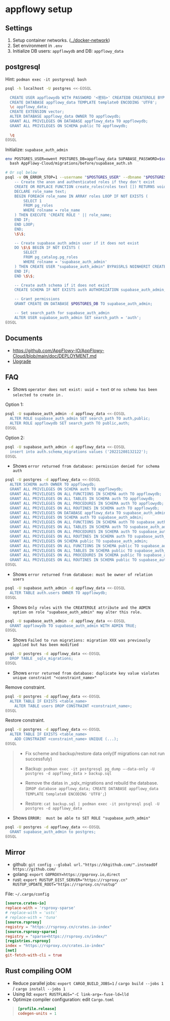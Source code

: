 # appflowy setup

## Settings

1. Setup container networks. ([../docker-network](../docker-network))
2. Set environment in `.env`
3. Initialize DB users: `appflowydb` and DB: `appflowy_data`

## postgresql

Hint: `podman exec -it postgresql bash`

```bash
psql -h localhost -U postgres <<-EOSQL

  CREATE USER appflowydb WITH PASSWORD '<密码>' CREATEDB CREATEROLE BYPASSRLS;
  CREATE DATABASE appflowy_data TEMPLATE template0 ENCODING 'UTF8';
  \c appflowy_data;
  CREATE EXTENSION vector;
  ALTER DATABASE appflowy_data OWNER TO appflowydb;
  GRANT ALL PRIVILEGES ON DATABASE appflowy_data TO appflowydb;
  GRANT ALL PRIVILEGES ON SCHEMA public TO appflowydb;

  \q
EOSQL
```

Initialize: `supabase_auth_admin`

```bash
env POSTGRES_USER=owent POSTGRES_DB=appflowy_data SUPABASE_PASSWORD=$supabase_auth_admin_password \
  bash AppFlowy-Cloud/migrations/before/supabase_auth.sh

# Or sql below
psql -v ON_ERROR_STOP=1 --username "$POSTGRES_USER" --dbname "$POSTGRES_DB" <<-EOSQL
    -- Create the anon and authenticated roles if they don't exist
    CREATE OR REPLACE FUNCTION create_roles(roles text []) RETURNS void LANGUAGE plpgsql AS \$\$
    DECLARE role_name text;
    BEGIN FOREACH role_name IN ARRAY roles LOOP IF NOT EXISTS (
        SELECT 1
        FROM pg_roles
        WHERE rolname = role_name
    ) THEN EXECUTE 'CREATE ROLE ' || role_name;
    END IF;
    END LOOP;
    END;
    \$\$;

    -- Create supabase_auth_admin user if it does not exist
    DO \$\$ BEGIN IF NOT EXISTS (
        SELECT
        FROM pg_catalog.pg_roles
        WHERE rolname = 'supabase_auth_admin'
    ) THEN CREATE USER "supabase_auth_admin" BYPASSRLS NOINHERIT CREATEROLE LOGIN NOREPLICATION PASSWORD '$SUPABASE_PASSWORD';
    END IF;
    END \$\$;

    -- Create auth schema if it does not exist
    CREATE SCHEMA IF NOT EXISTS auth AUTHORIZATION supabase_auth_admin;

    -- Grant permissions
    GRANT CREATE ON DATABASE $POSTGRES_DB TO supabase_auth_admin;

    -- Set search_path for supabase_auth_admin
    ALTER USER supabase_auth_admin SET search_path = 'auth';
EOSQL
```

## Documents

+ <https://github.com/AppFlowy-IO/AppFlowy-Cloud/blob/main/doc/DEPLOYMENT.md>
+ [Upgrade](https://github.com/AppFlowy-IO/AppFlowy-Cloud/blob/main/doc/DEPLOYMENT.md#6-upgrading-the-services)

## FAQ

+ Shows `operator does not exist: uuid = text` or `no schema has been selected to create in` .

Option 1:

```bash
psql -U supabase_auth_admin -d appflowy_data <<-EOSQL
  ALTER ROLE supabase_auth_admin SET search_path TO auth,public;
  ALTER ROLE appflowydb SET search_path TO public,auth;
EOSQL
```

Option 2:

```bash
psql -U supabase_auth_admin -d appflowy_data <<-EOSQL
  insert into auth.schema_migrations values ('20221208132122');
EOSQL
```

+ Shows `error returned from database: permission denied for schema auth`

```bash
psql -U postgres -d appflowy_data <<-EOSQL
  ALTER SCHEMA auth OWNER TO appflowydb;
  GRANT ALL PRIVILEGES ON SCHEMA auth TO appflowydb;
  GRANT ALL PRIVILEGES ON ALL FUNCTIONS IN SCHEMA auth TO appflowydb;
  GRANT ALL PRIVILEGES ON ALL TABLES IN SCHEMA auth TO appflowydb;
  GRANT ALL PRIVILEGES ON ALL PROCEDURES IN SCHEMA auth TO appflowydb;
  GRANT ALL PRIVILEGES ON ALL ROUTINES IN SCHEMA auth TO appflowydb;
  GRANT ALL PRIVILEGES ON DATABASE appflowy_data TO supabase_auth_admin;
  GRANT ALL PRIVILEGES ON SCHEMA auth TO supabase_auth_admin;
  GRANT ALL PRIVILEGES ON ALL FUNCTIONS IN SCHEMA auth TO supabase_auth_admin;
  GRANT ALL PRIVILEGES ON ALL TABLES IN SCHEMA auth TO supabase_auth_admin;
  GRANT ALL PRIVILEGES ON ALL PROCEDURES IN SCHEMA auth TO supabase_auth_admin;
  GRANT ALL PRIVILEGES ON ALL ROUTINES IN SCHEMA auth TO supabase_auth_admin;
  GRANT ALL PRIVILEGES ON SCHEMA public TO supabase_auth_admin;
  GRANT ALL PRIVILEGES ON ALL FUNCTIONS IN SCHEMA public TO supabase_auth_admin;
  GRANT ALL PRIVILEGES ON ALL TABLES IN SCHEMA public TO supabase_auth_admin;
  GRANT ALL PRIVILEGES ON ALL PROCEDURES IN SCHEMA public TO supabase_auth_admin;
  GRANT ALL PRIVILEGES ON ALL ROUTINES IN SCHEMA public TO supabase_auth_admin;
EOSQL
```

+ Shows `error returned from database: must be owner of relation users`

```bash
psql -U supabase_auth_admin -d appflowy_data <<-EOSQL
  ALTER TABLE auth.users OWNER TO appflowydb;
EOSQL
```

+ Shows `Only roles with the CREATEROLE attribute and the ADMIN option on role "supabase_auth_admin" may alter this role.`

```bash
psql -U supabase_auth_admin -d appflowy_data <<-EOSQL
  GRANT appflowydb TO supabase_auth_admin WITH ADMIN TRUE; 
EOSQL
```

+ Shows `Failed to run migrations: migration XXX was previously applied but has been modified`

```bash
psql -U postgres -d appflowy_data <<-EOSQL
  DROP TABLE _sqlx_migrations;
EOSQL
```

+ Shows `error returned from database: duplicate key value violates unique constraint "<constraint_name>"`

Remove constraint.

```bash
psql -U postgres -d appflowy_data <<-EOSQL
  ALTER TABLE IF EXISTS <table_name>
    ALTER TABLE users DROP CONSTRAINT <constraint_name>;
EOSQL
```

Restore constraint.

```bash
psql -U postgres -d appflowy_data <<-EOSQL
  ALTER TABLE IF EXISTS <table_name>
    ADD CONSTRAINT <constraint_name> UNIQUE (...);
EOSQL
```

> + Fix scheme and backup/restore data only(If migrations can not run successfuly)
>
> + Backup: `podman exec -it postgresql pg_dump –-data-only -U postgres -d appflowy_data > backup.sql`
> + Remove the datas in _sqlx_migrations and rebuild the database.(`DROP database appflowy_data; CREATE DATABASE appflowy_data TEMPLATE template0 ENCODING 'UTF8';`)
> + Restore: `cat backup.sql | podman exec -it postgresql psql -U postgres -d appflowy_data`

+ Shows `ERROR:  must be able to SET ROLE "supabase_auth_admin"`

```bash
psql -U postgres -d appflowy_data <<-EOSQL
  GRANT supabase_auth_admin to postgres;
EOSQL
```

## Mirror

+ github: `git config --global url."https://kkgithub.com/".insteadOf https://github.com/`
+ golang: `export GOPROXY=https://goproxy.io,direct`
+ rust: `export RUSTUP_DIST_SERVER="https://rsproxy.cn" RUSTUP_UPDATE_ROOT="https://rsproxy.cn/rustup"`

File: `~/.cargo/config`

```toml
[source.crates-io]
replace-with = 'rsproxy-sparse'
# replace-with = 'ustc'
# replace-with = 'tuna'
[source.rsproxy]
registry = "https://rsproxy.cn/crates.io-index"
[source.rsproxy-sparse]
registry = "sparse+https://rsproxy.cn/index/"
[registries.rsproxy]
index = "https://rsproxy.cn/crates.io-index"
[net]
git-fetch-with-cli = true
```

## Rust compiling OOM

+ Reduce parallel jobs: `export CARGO_BUILD_JOBS=1` / `cargo build --jobs 1` / `cargo install --jobs 1`
+ Using lld: `export RUSTFLAGS="-C link-arg=-fuse-ld=lld`
+ Optimize compiler configuration: edit `Cargo.toml`

>```toml
>[profile.release]
>codegen-units = 1
>```
>